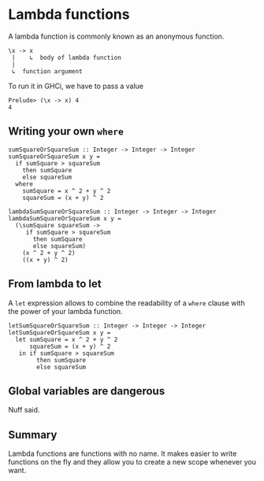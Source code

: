 # Lambda functions

A lambda function is commonly known as an anonymous function.

```
\x -> x
 |    ↳  body of lambda function
 |
 ↳  function argument
```

To run it in GHCi, we have to pass a value

```
Prelude> (\x -> x) 4
4
```

## Writing your own `where`

```
sumSquareOrSquareSum :: Integer -> Integer -> Integer
sumSquareOrSquareSum x y =
  if sumSquare > squareSum
    then sumSquare
    else squareSum
  where
    sumSquare = x ^ 2 + y ^ 2
    squareSum = (x + y) ^ 2

lambdaSumSquareOrSquareSum :: Integer -> Integer -> Integer
lambdaSumSquareOrSquareSum x y =
  (\sumSquare squareSum ->
     if sumSquare > squareSum
       then sumSquare
       else squareSum)
    (x ^ 2 + y ^ 2)
    ((x + y) ^ 2)
```

## From lambda to let

A `let` expression allows to combine the readability of a `where` clause
with the power of your lambda function.

```
letSumSquareOrSquareSum :: Integer -> Integer -> Integer
letSumSquareOrSquareSum x y =
  let sumSquare = x ^ 2 + y ^ 2
      squareSum = (x + y) ^ 2
   in if sumSquare > squareSum
        then sumSquare
        else squareSum
```

## Global variables are dangerous

Nuff said.

## Summary

Lambda functions are functions with no name. It makes easier to write
functions on the fly and they allow you to create a new scope whenever you
want.
